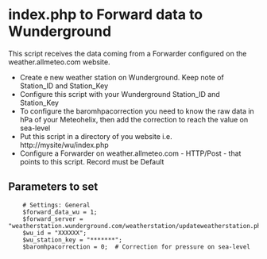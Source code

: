 	
# index.php to Forward data to Wunderground
This script receives the data coming from a Forwarder configured on the weather.allmeteo.com website.
 
* Create e new weather station on Wunderground. Keep note of Station_ID and Station_Key
* Configure this script with your Wunderground Station_ID and Station_Key
* To configure the baromhpacorrection you need to know the raw data in hPa of your Meteohelix, then add the correction to reach the value on sea-level
* Put this script in a directory of you website i.e. http://mysite/wu/index.php
* Configure a Forwarder on weather.allmeteo.com - HTTP/Post - that points to this script. Record must be Default
	
## Parameters to set
```
	# Settings: General
	$forward_data_wu = 1;
	$forward_server = "weatherstation.wunderground.com/weatherstation/updateweatherstation.php";
	$wu_id = "XXXXXX";
	$wu_station_key = "*******";
	$baromhpacorrection = 0;  # Correction for pressure on sea-level
```
